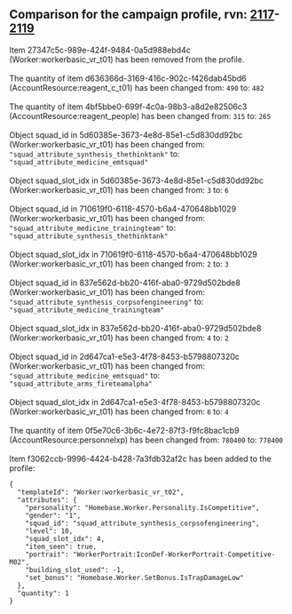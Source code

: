 ## Comparison for the campaign profile, rvn: [2117](https://github.com/PRO100KatYT/FortniteProfileRevisions/tree/main/profiles/campaign/2117%20campaign.json)-[2119](https://github.com/PRO100KatYT/FortniteProfileRevisions/tree/main/profiles/campaign/2119%20campaign.json)

Item 27347c5c-989e-424f-9484-0a5d988ebd4c (Worker:workerbasic_vr_t01) has been removed from the profile.
<br><br>
The quantity of item d636366d-3169-416c-902c-f426dab45bd6 (AccountResource:reagent_c_t01) has been changed from: `490` to: `482`
<br><br>
The quantity of item 4bf5bbe0-699f-4c0a-98b3-a8d2e82506c3 (AccountResource:reagent_people) has been changed from: `315` to: `265`
<br><br>
Object squad_id in 5d60385e-3673-4e8d-85e1-c5d830dd92bc (Worker:workerbasic_vr_t01) has been changed from: `"squad_attribute_synthesis_thethinktank"` to: `"squad_attribute_medicine_emtsquad"`
<br><br>
Object squad_slot_idx in 5d60385e-3673-4e8d-85e1-c5d830dd92bc (Worker:workerbasic_vr_t01) has been changed from: `3` to: `6`
<br><br>
Object squad_id in 710619f0-6118-4570-b6a4-470648bb1029 (Worker:workerbasic_vr_t01) has been changed from: `"squad_attribute_medicine_trainingteam"` to: `"squad_attribute_synthesis_thethinktank"`
<br><br>
Object squad_slot_idx in 710619f0-6118-4570-b6a4-470648bb1029 (Worker:workerbasic_vr_t01) has been changed from: `2` to: `3`
<br><br>
Object squad_id in 837e562d-bb20-416f-aba0-9729d502bde8 (Worker:workerbasic_vr_t01) has been changed from: `"squad_attribute_synthesis_corpsofengineering"` to: `"squad_attribute_medicine_trainingteam"`
<br><br>
Object squad_slot_idx in 837e562d-bb20-416f-aba0-9729d502bde8 (Worker:workerbasic_vr_t01) has been changed from: `4` to: `2`
<br><br>
Object squad_id in 2d647ca1-e5e3-4f78-8453-b5798807320c (Worker:workerbasic_vr_t01) has been changed from: `"squad_attribute_medicine_emtsquad"` to: `"squad_attribute_arms_fireteamalpha"`
<br><br>
Object squad_slot_idx in 2d647ca1-e5e3-4f78-8453-b5798807320c (Worker:workerbasic_vr_t01) has been changed from: `6` to: `4`
<br><br>
The quantity of item 0f5e70c6-3b6c-4e72-87f3-f9fc8bac1cb9 (AccountResource:personnelxp) has been changed from: `780400` to: `778400`
<br><br>
Item f3062ccb-9996-4424-b428-7a3fdb32af2c has been added to the profile:

```
{
  "templateId": "Worker:workerbasic_vr_t02",
  "attributes": {
    "personality": "Homebase.Worker.Personality.IsCompetitive",
    "gender": "1",
    "squad_id": "squad_attribute_synthesis_corpsofengineering",
    "level": 10,
    "squad_slot_idx": 4,
    "item_seen": true,
    "portrait": "WorkerPortrait:IconDef-WorkerPortrait-Competitive-M02",
    "building_slot_used": -1,
    "set_bonus": "Homebase.Worker.SetBonus.IsTrapDamageLow"
  },
  "quantity": 1
}
```

<br><br>
